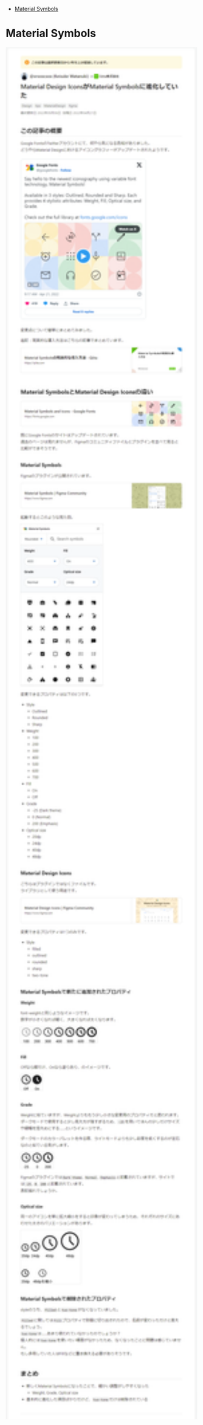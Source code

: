 - [Material Symbols](#material-symbols)


# Material Symbols


<img src="./画像/MaterialDesignIconsがMaterialSymbolsに進化していた.png" width="800">

